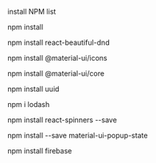 install NPM list

npm install

npm install react-beautiful-dnd  

npm install @material-ui/icons

npm install @material-ui/core

npm install uuid

npm i lodash

npm install react-spinners --save

 npm install --save material-ui-popup-state
 
  npm install firebase   


